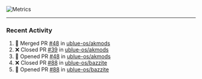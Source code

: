 ![Metrics](https://metrics.lecoq.io/KyleGospo?template=classic&base=header%2C%20activity%2C%20community%2C%20repositories%2C%20metadata&base.indepth=false&base.hireable=false&base.skip=false&config.timezone=America%2FLos_Angeles)

---
### Recent Activity
<!--START_SECTION:activity-->
1. 🎉 Merged PR [#48](https://github.com/ublue-os/akmods/pull/48) in [ublue-os/akmods](https://github.com/ublue-os/akmods)
2. ❌ Closed PR [#39](https://github.com/ublue-os/akmods/pull/39) in [ublue-os/akmods](https://github.com/ublue-os/akmods)
3. 💪 Opened PR [#48](https://github.com/ublue-os/akmods/pull/48) in [ublue-os/akmods](https://github.com/ublue-os/akmods)
4. ❌ Closed PR [#88](https://github.com/ublue-os/bazzite/pull/88) in [ublue-os/bazzite](https://github.com/ublue-os/bazzite)
5. 💪 Opened PR [#88](https://github.com/ublue-os/bazzite/pull/88) in [ublue-os/bazzite](https://github.com/ublue-os/bazzite)
<!--END_SECTION:activity-->
